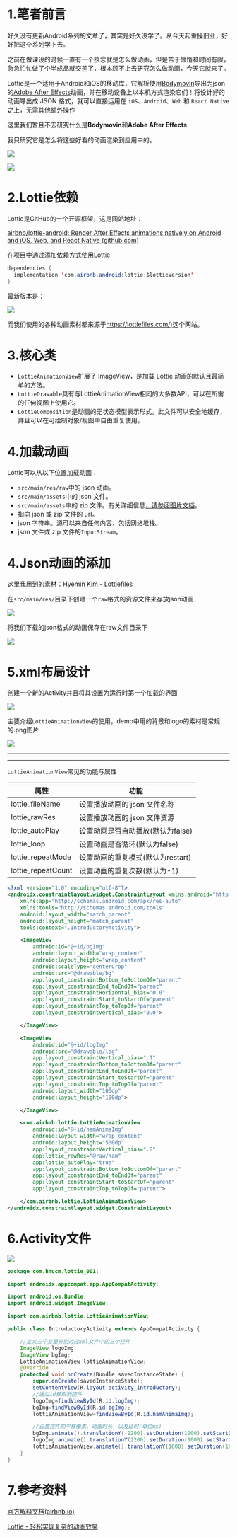 # 1.笔者前言

好久没有更新Android系列的文章了，其实是好久没学了。从今天起重操旧业，好好把这个系列学下去。

之前在做课设的时候一直有一个执念就是怎么做动画，但是苦于懒惰和时间有限，急急忙忙做了个半成品就交差了，根本顾不上去研究怎么做动画，今天它就来了。

‎Lottie是一个适用于Android和iOS的移动库，它解析使用‎[‎Bodymovin‎](https://github.com/airbnb/lottie-web)‎导出为json的‎[‎Adobe After Effects‎](http://www.adobe.com/products/aftereffects.html)‎动画，并在移动设备上以本机方式渲染它们！‎将设计好的动画导出成 JSON 格式，就可以直接运用在 `iOS`、`Android`、`Web` 和 `React Native`之上，无需其他额外操作

这里我们暂且不去研究什么是**Bodymovin**和**Adobe After Effects‎**

我只研究它是怎么将这些好看的动画渲染到应用中的。

![](https://starry-lixu.oss-cn-hangzhou.aliyuncs.com/img/20220819234348.gif#id=e2Bde&originHeight=400&originWidth=800&originalType=binary&ratio=1&rotation=0&showTitle=false&status=done&style=none&title=)

![](https://starry-lixu.oss-cn-hangzhou.aliyuncs.com/img/20220819234741.gif#id=IUEay&originHeight=400&originWidth=800&originalType=binary&ratio=1&rotation=0&showTitle=false&status=done&style=none&title=)

# 2.Lottie依赖

Lottie是GitHub的一个开源框架，这是网站地址：

[airbnb/lottie-android: Render After Effects animations natively on Android and iOS, Web, and React Native (github.com)](https://github.com/airbnb/lottie-android)

在项目中通过添加依赖方式使用Lottie

```java
dependencies {
  implementation 'com.airbnb.android:lottie:$lottieVersion'
}
```

最新版本是：

![](https://starry-lixu.oss-cn-hangzhou.aliyuncs.com/img/20220821205932.png#id=NIZmi&originHeight=54&originWidth=212&originalType=binary&ratio=1&rotation=0&showTitle=false&status=done&style=none&title=)

而我们使用的各种动画素材都来源于[https://lottiefiles.com/)](https://lottiefiles.com/)这个网站。

# 3.核心类

- `LottieAnimationView`扩展了 ImageView，是加载 Lottie 动画的默认且最简单的方法。
- `LottieDrawable`具有与LottieAnimationView相同的大多数API，可以在所需的任何视图上使用它。
- `LottieComposition`是动画的无状态模型表示形式。此文件可以安全地缓存，并且可以在可绘制对象/视图中自由重复使用。

# 4.加载动画

Lottie可以从以下位置加载动画：

- `src/main/res/raw`中的 json 动画。
- `src/main/assets`中的 json 文件。
- `src/main/assets`中的 zip 文件。有关详细信息[，请参阅图片文档](http://airbnb.io/lottie/#/android?id=images)。
- 指向 json 或 zip 文件的 url。
- json 字符串。源可以来自任何内容，包括网络堆栈。
- json 文件或 zip 文件的`InputStream`。

# 4.Json动画的添加

这里我用到的素材：[Hyemin Kim - Lottiefiles](https://lottiefiles.com/28444-hamburger?lang=zh_CN)

在`src/main/res/`目录下创建一个`raw`格式的资源文件来存放json动画

![](https://starry-lixu.oss-cn-hangzhou.aliyuncs.com/img/20220820150603.png#id=dPnAk&originHeight=1032&originWidth=1920&originalType=binary&ratio=1&rotation=0&showTitle=false&status=done&style=none&title=)

将我们下载的json格式的动画保存在raw文件目录下

![](https://starry-lixu.oss-cn-hangzhou.aliyuncs.com/img/20220820150717.png#id=bAdww&originHeight=1032&originWidth=1920&originalType=binary&ratio=1&rotation=0&showTitle=false&status=done&style=none&title=)

# 5.xml布局设计

创建一个新的Activity并且将其设置为运行时第一个加载的界面

![](https://starry-lixu.oss-cn-hangzhou.aliyuncs.com/img/20220820152325.png#id=nQQzw&originHeight=1032&originWidth=1920&originalType=binary&ratio=1&rotation=0&showTitle=false&status=done&style=none&title=)

主要介绍`LottieAnimationView`的使用，demo中用的背景和logo的素材是常规的.png图片

![](https://starry-lixu.oss-cn-hangzhou.aliyuncs.com/img/20220820160352.png#id=IMpTg&originHeight=1032&originWidth=1920&originalType=binary&ratio=1&rotation=0&showTitle=false&status=done&style=none&title=)

---


---

`LottieAnimationView`常见的功能与属性

| 属性 | 功能 |
| --- | --- |
| lottie_fileName | 设置播放动画的 json 文件名称 |
| lottie_rawRes | 设置播放动画的 json 文件资源 |
| lottie_autoPlay | 设置动画是否自动播放(默认为false) |
| lottie_loop | 设置动画是否循环(默认为false) |
| lottie_repeatMode | 设置动画的重复模式(默认为restart) |
| lottie_repeatCount | 设置动画的重复次数(默认为-1) |


```xml
<?xml version="1.0" encoding="utf-8"?>
<androidx.constraintlayout.widget.ConstraintLayout xmlns:android="http://schemas.android.com/apk/res/android"
    xmlns:app="http://schemas.android.com/apk/res-auto"
    xmlns:tools="http://schemas.android.com/tools"
    android:layout_width="match_parent"
    android:layout_height="match_parent"
    tools:context=".IntroductoryActivity">

    <ImageView
        android:id="@+id/bgImg"
        android:layout_width="wrap_content"
        android:layout_height="wrap_content"
        android:scaleType="centerCrop"
        android:src="@drawable/bg"
        app:layout_constraintBottom_toBottomOf="parent"
        app:layout_constraintEnd_toEndOf="parent"
        app:layout_constraintHorizontal_bias="0.0"
        app:layout_constraintStart_toStartOf="parent"
        app:layout_constraintTop_toTopOf="parent"
        app:layout_constraintVertical_bias="0.0">

    </ImageView>

    <ImageView
        android:id="@+id/logImg"
        android:src="@drawable/log"
        app:layout_constraintVertical_bias=".1"
        app:layout_constraintBottom_toBottomOf="parent"
        app:layout_constraintEnd_toEndOf="parent"
        app:layout_constraintStart_toStartOf="parent"
        app:layout_constraintTop_toTopOf="parent"
        android:layout_width="100dp"
        android:layout_height="100dp">

    </ImageView>

    <com.airbnb.lottie.LottieAnimationView
        android:id="@+id/hamAnimaImg"
        android:layout_width="wrap_content"
        android:layout_height="500dp"
        app:layout_constraintVertical_bias=".8"
        app:lottie_rawRes="@raw/ham"
        app:lottie_autoPlay="true"
        app:layout_constraintBottom_toBottomOf="parent"
        app:layout_constraintEnd_toEndOf="parent"
        app:layout_constraintStart_toStartOf="parent"
        app:layout_constraintTop_toTopOf="parent">

    </com.airbnb.lottie.LottieAnimationView>
</androidx.constraintlayout.widget.ConstraintLayout>
```

# 6.Activity文件

![](https://starry-lixu.oss-cn-hangzhou.aliyuncs.com/img/20220820162731.gif#id=f6nHk&originHeight=1028&originWidth=1916&originalType=binary&ratio=1&rotation=0&showTitle=false&status=done&style=none&title=)

```java
package com.hnucm.lottie_001;

import androidx.appcompat.app.AppCompatActivity;

import android.os.Bundle;
import android.widget.ImageView;

import com.airbnb.lottie.LottieAnimationView;

public class IntroductoryActivity extends AppCompatActivity {

    //定义三个变量分别对应xml文件中的三个控件
    ImageView logoImg;
    ImageView bgImg;
    LottieAnimationView lottieAnimationView;
    @Override
    protected void onCreate(Bundle savedInstanceState) {
        super.onCreate(savedInstanceState);
        setContentView(R.layout.activity_introductory);
        //通过id获取到控件
        logoImg=findViewById(R.id.logImg);
        bgImg=findViewById(R.id.bgImg);
        lottieAnimationView=findViewById(R.id.hamAnimaImg);

        //设置控件的平移像素，动画时长，以及延时(单位ms)
        bgImg.animate().translationY(-2200).setDuration(1000).setStartDelay(4000);
        logoImg.animate().translationY(2200).setDuration(1000).setStartDelay(4000);
        lottieAnimationView.animate().translationY(1600).setDuration(1000).setStartDelay(4000);
    }
}
```

# 7.参考资料

[官方解释文档(airbnb.io)](http://airbnb.io/lottie/#/android?id=sample-app)

[Lottie - 轻松实现复杂的动画效果 ](https://juejin.cn/post/6844903661760413704#heading-2)
